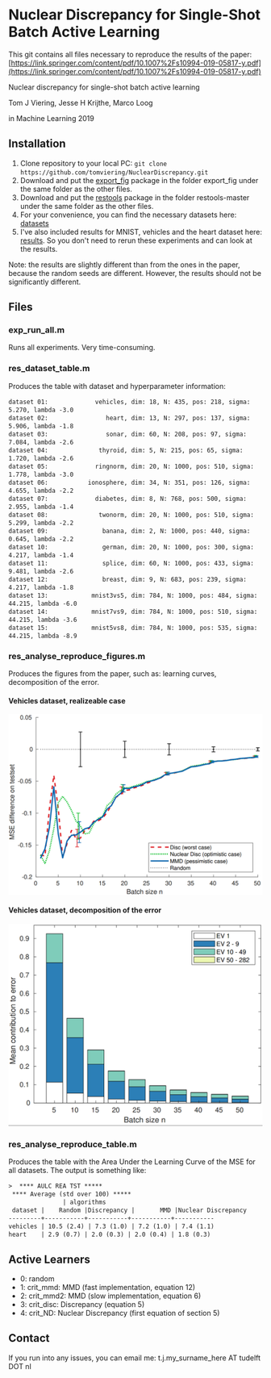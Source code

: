 # Nuclear Discrepancy for Single-Shot Batch Active Learning

This git contains all files necessary to reproduce the results of the paper:
[https://link.springer.com/content/pdf/10.1007%2Fs10994-019-05817-y.pdf](https://link.springer.com/content/pdf/10.1007%2Fs10994-019-05817-y.pdf)

Nuclear discrepancy for single-shot batch active learning

Tom J Viering, Jesse H Krijthe, Marco Loog

in Machine Learning 2019

## Installation

 1. Clone repository to your local PC: `git clone https://github.com/tomviering/NuclearDiscrepancy.git`
 2. Download and put the [export_fig](https://nl.mathworks.com/matlabcentral/fileexchange/23629-export_fig) package in the folder export_fig under the same folder as the other files.
 3. Download and put the [restools](https://github.com/DMJTax/restools) package in the folder restools-master under the same folder as the other files.
 4. For your convenience, you can find the necessary datasets here: [datasets](http://tomviering.nl/ND/datasets.zip)
 5. I've also included results for MNIST, vehicles and the heart dataset here: [results](http://tomviering.nl/ND/results.zip). So you don't need to rerun these experiments and can look at the results.

Note: the results are slightly different than from the ones in the paper, because the random seeds are different. However, the results should not be significantly different.

## Files
### exp_run_all.m
Runs all experiments. Very time-consuming.
### res_dataset_table.m
Produces the table with dataset and hyperparameter information:

```
dataset 01:             vehicles, dim: 18, N: 435, pos: 218, sigma: 5.270, lambda -3.0
dataset 02:                heart, dim: 13, N: 297, pos: 137, sigma: 5.906, lambda -1.8
dataset 03:                sonar, dim: 60, N: 208, pos: 97, sigma: 7.084, lambda -2.6
dataset 04:              thyroid, dim: 5, N: 215, pos: 65, sigma: 1.720, lambda -2.6
dataset 05:             ringnorm, dim: 20, N: 1000, pos: 510, sigma: 1.778, lambda -3.0
dataset 06:           ionosphere, dim: 34, N: 351, pos: 126, sigma: 4.655, lambda -2.2
dataset 07:             diabetes, dim: 8, N: 768, pos: 500, sigma: 2.955, lambda -1.4
dataset 08:              twonorm, dim: 20, N: 1000, pos: 510, sigma: 5.299, lambda -2.2
dataset 09:               banana, dim: 2, N: 1000, pos: 440, sigma: 0.645, lambda -2.2
dataset 10:               german, dim: 20, N: 1000, pos: 300, sigma: 4.217, lambda -1.4
dataset 11:               splice, dim: 60, N: 1000, pos: 433, sigma: 9.481, lambda -2.6
dataset 12:               breast, dim: 9, N: 683, pos: 239, sigma: 4.217, lambda -1.8
dataset 13:            mnist3vs5, dim: 784, N: 1000, pos: 484, sigma: 44.215, lambda -6.0
dataset 14:            mnist7vs9, dim: 784, N: 1000, pos: 510, sigma: 44.215, lambda -3.6
dataset 15:            mnist5vs8, dim: 784, N: 1000, pos: 535, sigma: 44.215, lambda -8.9
```

### res_analyse_reproduce_figures.m
Produces the figures from the paper, such as: learning curves, decomposition of the error.
#### Vehicles dataset, realizeable case
![Learning curve vehicles realizeable](https://raw.githubusercontent.com/tomviering/NuclearDiscrepancy/master/learning_curve_vehicles_realizeable.png)
#### Vehicles dataset, decomposition of the error
![vehicles dataset, decomposition of the error](https://raw.githubusercontent.com/tomviering/NuclearDiscrepancy/master/gum_plot_vehicles.png)

### res_analyse_reproduce_table.m
Produces the table with the Area Under the Learning Curve of the MSE for all datasets. The output is something like:

```
>  **** AULC REA TST *****
 **** Average (std over 100) *****
               | algorithms
 dataset |    Random |Discrepancy |       MMD |Nuclear Discrepancy
---------+-----------+-----------+-----------+-----------
vehicles | 10.5 (2.4) | 7.3 (1.0) | 7.2 (1.0) | 7.4 (1.1)
heart    | 2.9 (0.7) | 2.0 (0.3) | 2.0 (0.4) | 1.8 (0.3)
```

## Active Learners
 - 0: random
 - 1: crit_mmd: MMD (fast implementation, equation 12)
 - 2: crit_mmd2: MMD (slow implementation, equation 6)
-  3: crit_disc: Discrepancy (equation 5)
 - 4: crit_ND: Nuclear Discrepancy (first equation of section 5) 

## Contact
If you run into any issues, you can email me: t.j.my_surname_here AT tudelft DOT nl


